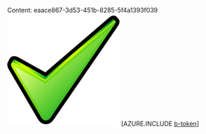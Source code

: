 Content: eaace867-3d53-451b-8285-5f4a1393f039![image](47c5b8a8-5c01-4aad-9a44-b1eeebf5eafc.png)
[AZURE.INCLUDE [b-token](f3c3f7f5-c1ff-4d6d-a7fd-207d8bafe5f4.md)]
